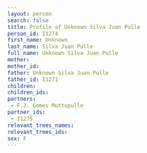 ```yaml
---
layout: person
search: false
title: Profile of Unknown Silva Juan Pulle
person_id: I1274
first_name: Unknown
last_name: Silva Juan Pulle
full_name: Unknown Silva Juan Pulle
mother: 
mother_id: 
father: Unknown Silva Juan Pulle
father_id: I1271
children:
children_ids:
partners:
 - F.J. Gomes Muttupulle
partner_ids:
 - I1275
relevant_trees_names:
relevant_trees_ids:
sex: F
---
```


